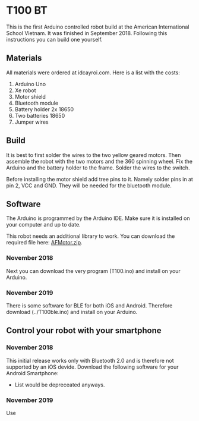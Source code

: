 # T100 BT

This is the first Arduino controlled robot build at the American International School Vietnam. It was finished in September 2018. Following this instructions you can build one yourself.

## Materials

All materials were ordered at idcayroi.com. Here is a list with the costs:

1. Arduino Uno
2. Xe robot
3. Motor shield
4. Bluetooth module
5. Battery holder 2x 18650
6. Two batteries 18650
7. Jumper wires

## Build

It is best to first solder the wires to the two yellow geared motors. Then assemble the robot with the two motors and the 360 spinning wheel. Fix the Arduino and the battery holder to the frame. Solder the wires to the switch.

Before installing the motor shield add tree pins to it. Namely solder pins in at pin 2, VCC and GND. They will be needed for the bluetooth module.

## Software

The Arduino is programmed by the Arduino IDE. Make sure it is installed on your computer and up to date.

This robot needs an additional library to work. You can download the required file here: [AFMotor.zip](AFMotor.zip).

### November 2018
Next you can download the very program (T100.ino) and install on your Arduino.

### November 2019
There is some software for BLE for both iOS and Android. Therefore download (../T100ble.ino) and install on your Arduino.

## Control your robot with your smartphone 

### November 2018
This initial release works only with Bluetooth 2.0 and is therefore not supported by an iOS devide. Download the following software for your Android Smartphone:

- List would be depreceated anyways.

### November 2019
Use
